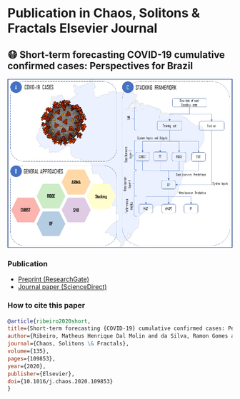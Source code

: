 # Publication in Chaos, Solitons & Fractals Elsevier Journal
## :mask: Short-term forecasting COVID-19 cumulative confirmed cases: Perspectives for Brazil

![Diagram](Figures/COVID_DIAGRAM.png)

### Publication
- [Preprint (ResearchGate)](https://www.researchgate.net/publication/341025731_Short-term_forecasting_COVID-19_cumulative_confirmed_cases_Perspectives_for_Brazil)
- [Journal paper (ScienceDirect)](https://www.sciencedirect.com/science/article/pii/S0960077920302538)

### How to cite this paper
````bibtex
@article{ribeiro2020short,
title={Short-term forecasting {COVID-19} cumulative confirmed cases: Perspectives for {Brazil}},
author={Ribeiro, Matheus Henrique Dal Molin and da Silva, Ramon Gomes and Mariani, Viviana Cocco and Coelho, Leandro Santos},
journal={Chaos, Solitons \& Fractals},
volume={135},
pages={109853},
year={2020},
publisher={Elsevier},
doi={10.1016/j.chaos.2020.109853}
}
````
